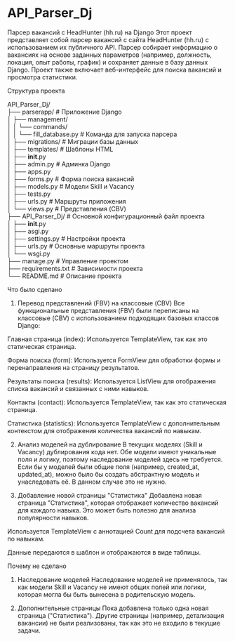 # API_Parser_Dj
Парсер вакансий с HeadHunter (hh.ru) на Django
Этот проект представляет собой парсер вакансий с сайта HeadHunter (hh.ru) с использованием их публичного API. Парсер собирает информацию о вакансиях на основе заданных параметров (например, должность, локация, опыт работы, график) и сохраняет данные в базу данных Django. Проект также включает веб-интерфейс для поиска вакансий и просмотра статистики.

Структура проекта

API_Parser_Dj/  
├── parserapp/                     # Приложение Django  
│   ├── management/  
│   │   └── commands/  
│   │       └── fill_database.py   # Команда для запуска парсера  
│   ├── migrations/                # Миграции базы данных  
│   ├── templates/                 # Шаблоны HTML  
│   ├── __init__.py  
│   ├── admin.py                   # Админка Django  
│   ├── apps.py  
│   ├── forms.py                   # Форма поиска вакансий  
│   ├── models.py                  # Модели Skill и Vacancy  
│   ├── tests.py  
│   ├── urls.py                    # Маршруты приложения  
│   └── views.py                   # Представления (CBV)  
├── API_Parser_Dj/                 # Основной конфигурационный файл проекта  
│   ├── __init__.py  
│   ├── asgi.py  
│   ├── settings.py                # Настройки проекта  
│   ├── urls.py                    # Основные маршруты проекта  
│   └── wsgi.py  
├── manage.py                      # Управление проектом  
├── requirements.txt               # Зависимости проекта  
└── README.md                      # Описание проекта  

Что было сделано
1. Перевод представлений (FBV) на классовые (CBV)
Все функциональные представления (FBV) были переписаны на классовые (CBV) с использованием подходящих базовых классов Django:

Главная страница (index): Используется TemplateView, так как это статическая страница.

Форма поиска (form): Используется FormView для обработки формы и перенаправления на страницу результатов.

Результаты поиска (results): Используется ListView для отображения списка вакансий и связанных с ними навыков.

Контакты (contact): Используется TemplateView, так как это статическая страница.

Статистика (statistics): Используется TemplateView с дополнительным контекстом для отображения количества вакансий по навыкам.

2. Анализ моделей на дублирование
В текущих моделях (Skill и Vacancy) дублирования кода нет. Обе модели имеют уникальные поля и логику, поэтому наследование моделей здесь не требуется. Если бы у моделей были общие поля (например, created_at, updated_at), можно было бы создать абстрактную модель и унаследовать её. В данном случае это не нужно.

3. Добавление новой страницы "Статистика"
Добавлена новая страница "Статистика", которая отображает количество вакансий для каждого навыка. Это может быть полезно для анализа популярности навыков.

Используется TemplateView с аннотацией Count для подсчета вакансий по навыкам.

Данные передаются в шаблон и отображаются в виде таблицы.

Почему не сделано
1. Наследование моделей
Наследование моделей не применялось, так как модели Skill и Vacancy не имеют общих полей или логики, которая могла бы быть вынесена в родительскую модель.

2. Дополнительные страницы
Пока добавлена только одна новая страница ("Статистика"). Другие страницы (например, детализация вакансии) не были реализованы, так как это не входило в текущие задачи.